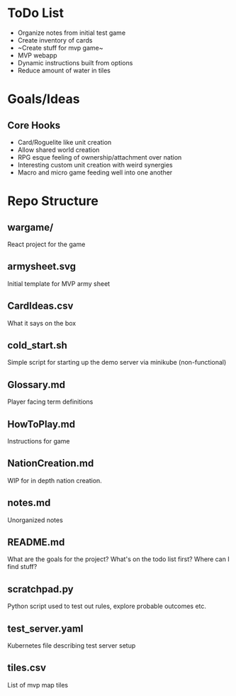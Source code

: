 # ToDo List
- Organize notes from initial test game
- Create inventory of cards
- ~Create stuff for mvp game~
- MVP webapp
- Dynamic instructions built from options
- Reduce amount of water in tiles
<!-- ## Physical prototypes
- Cardboard tiles and tray
- Shop and ruin sheets
- Farm tiles -->
# Goals/Ideas

## Core Hooks
- Card/Roguelite like unit creation
- Allow shared world creation
- RPG esque feeling of ownership/attachment over nation
- Interesting custom unit creation with weird synergies
- Macro and micro game feeding well into one another

# Repo Structure

## wargame/
React project for the game
## armysheet.svg
Initial template for MVP army sheet

## CardIdeas.csv
What it says on the box

## cold_start.sh
Simple script for starting up the demo server via minikube
(non-functional)

## Glossary.md
Player facing term definitions

## HowToPlay.md
Instructions for game

## NationCreation.md
WIP for in depth nation creation.

## notes.md
Unorganized notes

## README.md
What are the goals for the project?
What's on the todo list first?
Where can I find stuff?

## scratchpad.py
Python script used to test out rules, explore probable outcomes etc.

## test_server.yaml
Kubernetes file describing test server setup

## tiles.csv
List of mvp map tiles

